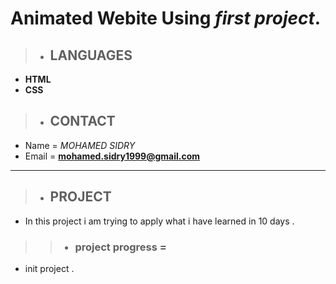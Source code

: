 # Animated Webite Using *first project*.

> - ## **LANGUAGES**

-  **HTML**
-  **CSS**

> - ##  CONTACT 

- Name = *MOHAMED SIDRY*
- Email = **<mohamed.sidry1999@gmail.com>**

***

> - ##  PROJECT 

- In this project i am trying to apply what i have learned in 10 days .


>> - ### project progress =

- init project .

